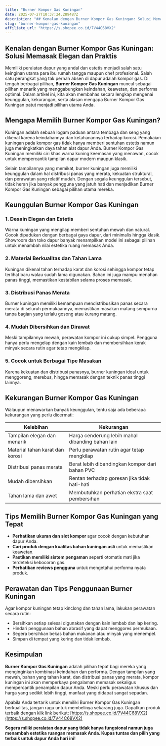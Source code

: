 ```yaml
---
title: "Burner Kompor Gas Kuningan"
date: 2025-07-27T10:37:24.289487Z
description: "## Kenalan dengan Burner Kompor Gas Kuningan: Solusi Memasak Elegan dan Praktis..."
slug: "burner-kompor-gas-kuningan"
affiliate_url: "https://s.shopee.co.id/7V44C68VX2"
---
```

## Kenalan dengan Burner Kompor Gas Kuningan: Solusi Memasak Elegan dan Praktis

Memiliki peralatan dapur yang andal dan estetis menjadi salah satu keinginan utama para ibu rumah tangga maupun chef profesional. Salah satu perangkat yang tak pernah absen di dapur adalah kompor gas. Di tengah berbagai pilihan, **Burner Kompor Gas Kuningan** muncul sebagai pilihan menarik yang menggabungkan keindahan, keawetan, dan performa optimal. Dalam artikel ini, kita akan membahas secara lengkap mengenai keunggulan, kekurangan, serta alasan mengapa Burner Kompor Gas Kuningan patut menjadi pilihan utama Anda.

## Mengapa Memilih Burner Kompor Gas Kuningan?

Kuningan adalah sebuah logam paduan antara tembaga dan seng yang dikenal karena keindahannya dan ketahanannya terhadap korosi. Pemakaian kuningan pada kompor gas tidak hanya memberi sentuhan estetis namun juga meningkatkan daya tahan alat dapur Anda. Burner Kompor Gas Kuningan memiliki ciri khas warna kuning keemasan yang menawan, cocok untuk mempercantik tampilan dapur modern maupun klasik.

Selain tampilannya yang memikat, burner kuningan juga memiliki keunggulan dalam hal distribusi panas yang merata, kekuatan struktural, dan perawatan yang relatif mudah. Dengan segala keunggulan tersebut, tidak heran jika banyak pengguna yang jatuh hati dan menjadikan Burner Kompor Gas Kuningan sebagai pilihan utama mereka.

## Keunggulan Burner Kompor Gas Kuningan

### 1. Desain Elegan dan Estetis
Warna kuningan yang mengilap memberi sentuhan mewah dan natural. Cocok dipadukan dengan berbagai gaya dapur, dari minimalis hingga klasik. Showroom dan toko dapur banyak menampilkan model ini sebagai pilihan untuk menambah nilai estetika ruang memasak Anda.

### 2. Material Berkualitas dan Tahan Lama
Kuningan dikenal tahan terhadap karat dan korosi sehingga kompor tetap terlihat baru walau sudah lama digunakan. Bahan ini juga mampu menahan panas tinggi, memastikan kestabilan selama proses memasak.

### 3. Distribusi Panas Merata
Burner kuningan memiliki kemampuan mendistribusikan panas secara merata di seluruh permukaannya, memastikan masakan matang sempurna tanpa bagian yang terlalu gosong atau kurang matang.

### 4. Mudah Dibersihkan dan Dirawat
Meski tampilannya mewah, perawatan kompor ini cukup simpel. Pengguna hanya perlu mengelap dengan kain lembab dan membersihkan kerak minyak secara rutin agar tetap mengkilap.

### 5. Cocok untuk Berbagai Tipe Masakan
Karena kekuatan dan distribusi panasnya, burner kuningan ideal untuk menggoreng, merebus, hingga memasak dengan teknik panas tinggi lainnya.

## Kekurangan Burner Kompor Gas Kuningan

Walaupun menawarkan banyak keunggulan, tentu saja ada beberapa kekurangan yang perlu dicermati:

| Kelebihan                                   | Kekurangan                                            |
|----------------------------------------------|-------------------------------------------------------|
| Tampilan elegan dan menarik                | Harga cenderung lebih mahal dibanding bahan lain    |
| Material tahan karat dan korosi             | Perlu perawatan rutin agar tetap mengkilap          |
| Distribusi panas merata                     | Berat lebih dibandingkan kompor dari bahan PVC      |
| Mudah dibersihkan                          | Rentan terhadap goresan jika tidak hati-hati        |
| Tahan lama dan awet                        | Membutuhkan perhatian ekstra saat pembersihan      |

## Tips Memilih Burner Kompor Gas Kuningan yang Tepat

- **Perhatikan ukuran dan slot kompor** agar cocok dengan kebutuhan dapur Anda.
- **Cari produk dengan kualitas bahan kuningan asli** untuk memastikan keawetan.
- **Pastikan memiliki sistem pengaman** seperti otomatis mati jika terdeteksi kebocoran gas.
- **Perhatikan reviews pengguna** untuk mengetahui performa nyata produk.

## Perawatan dan Tips Penggunaan Burner Kuningan

Agar kompor kuningan tetap kinclong dan tahan lama, lakukan perawatan secara rutin:

- Bersihkan setiap selesai digunakan dengan kain lembab dan lap kering.
- Hindari penggunaan bahan abrasif yang dapat menggores permukaan.
- Segera bersihkan bekas bahan makanan atau minyak yang menempel.
- Simpan di tempat yang kering dan tidak lembab.

## Kesimpulan

**Burner Kompor Gas Kuningan** adalah pilihan tepat bagi mereka yang menginginkan kombinasi keindahan dan performa. Dengan tampilan yang mewah, bahan yang tahan karat, dan distribusi panas yang merata, kompor kuningan ini akan memperkaya pengalaman memasak sekaligus mempercantik penampilan dapur Anda. Meski perlu perawatan khusus dan harga yang sedikit lebih tinggi, manfaat yang didapat sangat sepadan.

Apabila Anda tertarik untuk memiliki Burner Kompor Gas Kuningan berkualitas, jangan ragu untuk membelinya sekarang juga. Dapatkan produk terbaik dengan klik link berikut: [https://s.shopee.co.id/7V44C68VX2](https://s.shopee.co.id/7V44C68VX2)

**Segera miliki peralatan dapur yang tidak hanya fungsional namun juga menambah estetika ruangan memasak Anda. Kupas tuntas dan pilih yang terbaik untuk dapur Anda hari ini!**